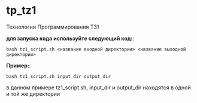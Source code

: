 # tp_tz1
Технологии Программирования ТЗ1

**для запуска кода используйте следующий код:**:
```
bash tz1_script.sh <название входной директории> <название выходной директории>
```
**Пример:**:
```
bash tz1_script.sh input_dir output_dir
```
в данном примере tz1_script.sh, input_dir и output_dir находятся в одной и той же директории

